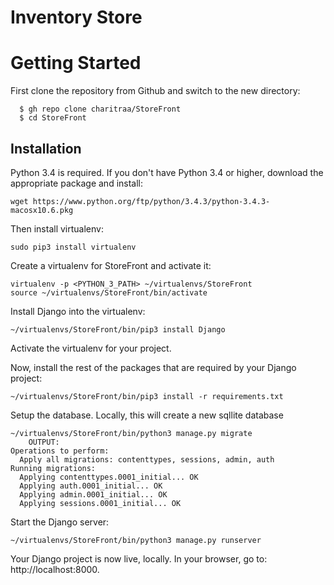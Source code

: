 # Inventory Store

# Getting Started

First clone the repository from Github and switch to the new directory:
  ```shell
    $ gh repo clone charitraa/StoreFront
    $ cd StoreFront
  ```

## Installation

Python 3.4 is required. If you don't have Python 3.4 or higher, download the appropriate package and install:

```shell
wget https://www.python.org/ftp/python/3.4.3/python-3.4.3-macosx10.6.pkg
```

Then install virtualenv:

```shell
sudo pip3 install virtualenv
```

Create a virtualenv for StoreFront and activate it:

```shell
virtualenv -p <PYTHON_3_PATH> ~/virtualenvs/StoreFront
source ~/virtualenvs/StoreFront/bin/activate
```

Install Django into the virtualenv:

```shell
~/virtualenvs/StoreFront/bin/pip3 install Django
```
    
Activate the virtualenv for your project.
    
Now, install the rest of the packages that are required by your Django project:
  ```shell
~/virtualenvs/StoreFront/bin/pip3 install -r requirements.txt
  ```
    
Setup the database. Locally, this will create a new sqllite database
```shell
~/virtualenvs/StoreFront/bin/python3 manage.py migrate
    OUTPUT:
Operations to perform:
  Apply all migrations: contenttypes, sessions, admin, auth
Running migrations:
  Applying contenttypes.0001_initial... OK
  Applying auth.0001_initial... OK
  Applying admin.0001_initial... OK
  Applying sessions.0001_initial... OK
```

Start the Django server:

```shell
~/virtualenvs/StoreFront/bin/python3 manage.py runserver
```

Your Django project is now live, locally. In your browser, go to: http://localhost:8000.
